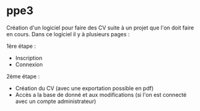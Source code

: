 # ppe3

Création d'un logiciel pour faire des CV suite à un projet que l'on doit faire en cours.
Dans ce logiciel il y à plusieurs pages :

 1ère étape :
  - Inscription
  - Connexion
 
 2ème étape :
  - Création du CV (avec une exportation possible en pdf)
  - Accès a la base de donné et aux modifications (si l'on est connecté avec un compte administrateur)
